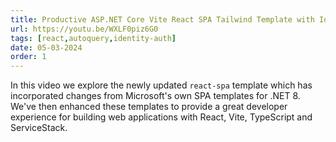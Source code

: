 ```yaml
---
title: Productive ASP.NET Core Vite React SPA Tailwind Template with Identity Auth
url: https://youtu.be/WXLF0piz6G0
tags: [react,autoquery,identity-auth]
date: 05-03-2024
order: 1
---
```


In this video we explore the newly updated `react-spa` template which has incorporated changes from Microsoft's own
SPA templates for .NET 8. We've then enhanced these templates to provide a great developer experience for building
web applications with React, Vite, TypeScript and ServiceStack.